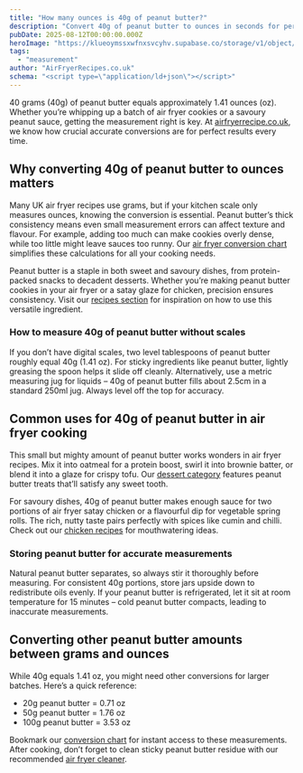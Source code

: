 ```yaml
---
title: "How many ounces is 40g of peanut butter?"
description: "Convert 40g of peanut butter to ounces in seconds for perfect air fryer meals. Get accurate measurements for UK recipes today!"
pubDate: 2025-08-12T00:00:00.000Z
heroImage: "https://klueoymssxwfnxsvcyhv.supabase.co/storage/v1/object/public/md/40g-peanut-butter-to-ounces-dfa79537.webp"
tags:
  - "measurement"
author: "AirFryerRecipes.co.uk"
schema: "<script type=\"application/ld+json\"></script>"
---
```


<p>40 grams (40g) of peanut butter equals approximately 1.41 ounces (oz). Whether you’re whipping up a batch of air fryer cookies or a savoury peanut sauce, getting the measurement right is key. At <a href=https://www.airfryerrecipe.co.uk>airfryerrecipe.co.uk</a>, we know how crucial accurate conversions are for perfect results every time.</p>  

<h2>Why converting 40g of peanut butter to ounces matters</h2>  
<p>Many UK air fryer recipes use grams, but if your kitchen scale only measures ounces, knowing the conversion is essential. Peanut butter’s thick consistency means even small measurement errors can affect texture and flavour. For example, adding too much can make cookies overly dense, while too little might leave sauces too runny. Our <a href=https://www.airfryerrecipe.co.uk/air-fryer-conversion-chart>air fryer conversion chart</a> simplifies these calculations for all your cooking needs.</p>  

<p>Peanut butter is a staple in both sweet and savoury dishes, from protein-packed snacks to decadent desserts. Whether you’re making peanut butter cookies in your air fryer or a satay glaze for chicken, precision ensures consistency. Visit our <a href=https://www.airfryerrecipe.co.uk/recipes>recipes section</a> for inspiration on how to use this versatile ingredient.</p>  

<h3>How to measure 40g of peanut butter without scales</h3>  
<p>If you don’t have digital scales, two level tablespoons of peanut butter roughly equal 40g (1.41 oz). For sticky ingredients like peanut butter, lightly greasing the spoon helps it slide off cleanly. Alternatively, use a metric measuring jug for liquids – 40g of peanut butter fills about 2.5cm in a standard 250ml jug. Always level off the top for accuracy.</p>  

<h2>Common uses for 40g of peanut butter in air fryer cooking</h2>  
<p>This small but mighty amount of peanut butter works wonders in air fryer recipes. Mix it into oatmeal for a protein boost, swirl it into brownie batter, or blend it into a glaze for crispy tofu. Our <a href=https://www.airfryerrecipe.co.uk/recipe-category/dessert>dessert category</a> features peanut butter treats that’ll satisfy any sweet tooth.</p>  

<p>For savoury dishes, 40g of peanut butter makes enough sauce for two portions of air fryer satay chicken or a flavourful dip for vegetable spring rolls. The rich, nutty taste pairs perfectly with spices like cumin and chilli. Check out our <a href=https://www.airfryerrecipe.co.uk/recipe-category/chicken>chicken recipes</a> for mouthwatering ideas.</p>  

<h3>Storing peanut butter for accurate measurements</h3>  
<p>Natural peanut butter separates, so always stir it thoroughly before measuring. For consistent 40g portions, store jars upside down to redistribute oils evenly. If your peanut butter is refrigerated, let it sit at room temperature for 15 minutes – cold peanut butter compacts, leading to inaccurate measurements.</p>  

<h2>Converting other peanut butter amounts between grams and ounces</h2>  
<p>While 40g equals 1.41 oz, you might need other conversions for larger batches. Here’s a quick reference:</p>  
<ul>  
<li>20g peanut butter = 0.71 oz</li>  
<li>50g peanut butter = 1.76 oz</li>  
<li>100g peanut butter = 3.53 oz</li>  
</ul>  
<p>Bookmark our <a href=https://www.airfryerrecipe.co.uk/air-fryer-conversion-chart>conversion chart</a> for instant access to these measurements. After cooking, don’t forget to clean sticky peanut butter residue with our recommended <a href=https://www.airfryerrecipe.co.uk/air-fryer-cleaner>air fryer cleaner</a>.</p>